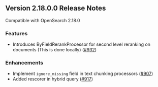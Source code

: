 
## Version 2.18.0.0 Release Notes

Compatible with OpenSearch 2.18.0

### Features
- Introduces ByFieldRerankProcessor for second level reranking on documents (This is done locally) ([#932](https://github.com/opensearch-project/neural-search/pull/932))

### Enhancements
- Implement `ignore_missing` field in text chunking processors ([#907](https://github.com/opensearch-project/neural-search/pull/907))
- Added rescorer in hybrid query ([#917](https://github.com/opensearch-project/neural-search/pull/917))

